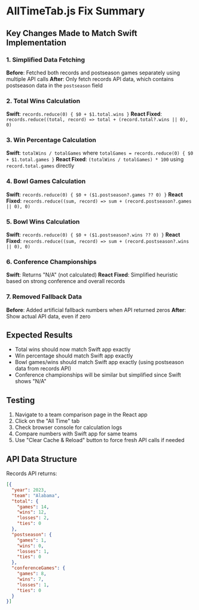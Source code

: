 # AllTimeTab.js Fix Summary

## Key Changes Made to Match Swift Implementation

### 1. Simplified Data Fetching
**Before**: Fetched both records and postseason games separately using multiple API calls
**After**: Only fetch records API data, which contains postseason data in the `postseason` field

### 2. Total Wins Calculation
**Swift**: `records.reduce(0) { $0 + $1.total.wins }`
**React Fixed**: `records.reduce((total, record) => total + (record.total?.wins || 0), 0)`

### 3. Win Percentage Calculation  
**Swift**: `totalWins / totalGames` where `totalGames = records.reduce(0) { $0 + $1.total.games }`
**React Fixed**: `(totalWins / totalGames) * 100` using `record.total.games` directly

### 4. Bowl Games Calculation
**Swift**: `records.reduce(0) { $0 + ($1.postseason?.games ?? 0) }`
**React Fixed**: `records.reduce((sum, record) => sum + (record.postseason?.games || 0), 0)`

### 5. Bowl Wins Calculation
**Swift**: `records.reduce(0) { $0 + ($1.postseason?.wins ?? 0) }`
**React Fixed**: `records.reduce((sum, record) => sum + (record.postseason?.wins || 0), 0)`

### 6. Conference Championships
**Swift**: Returns "N/A" (not calculated)
**React Fixed**: Simplified heuristic based on strong conference and overall records

### 7. Removed Fallback Data
**Before**: Added artificial fallback numbers when API returned zeros
**After**: Show actual API data, even if zero

## Expected Results
- Total wins should now match Swift app exactly
- Win percentage should match Swift app exactly  
- Bowl games/wins should match Swift app exactly (using postseason data from records API)
- Conference championships will be similar but simplified since Swift shows "N/A"

## Testing
1. Navigate to a team comparison page in the React app
2. Click on the "All Time" tab
3. Check browser console for calculation logs
4. Compare numbers with Swift app for same teams
5. Use "Clear Cache & Reload" button to force fresh API calls if needed

## API Data Structure
Records API returns:
```json
[{
  "year": 2023,
  "team": "Alabama", 
  "total": {
    "games": 14,
    "wins": 12,
    "losses": 2,
    "ties": 0
  },
  "postseason": {
    "games": 1,
    "wins": 0,
    "losses": 1,
    "ties": 0
  },
  "conferenceGames": {
    "games": 8,
    "wins": 7,
    "losses": 1,
    "ties": 0
  }
}]
```
